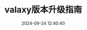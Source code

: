 ---
layout: post
title: valaxy版本升级指南
date: 2024-09-24 12:40:40
cover: 
top: 
tags: valaxy
categories: 其他
# author: @Remsait
---